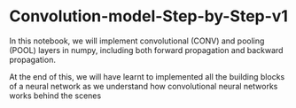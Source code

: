 # Convolution-model-Step-by-Step-v1

In this notebook, we will implement convolutional (CONV) and pooling (POOL) layers in numpy, including both forward propagation and backward propagation.

At the end of this, we will have learnt to  implemented all the building blocks of a neural network as we understand how convolutional neural networks works behind the scenes

